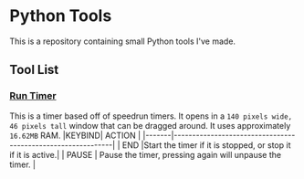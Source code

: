 # Python Tools
This is a repository containing small Python tools I've made.

## Tool List
### [Run Timer](runtimer.py)
This is a timer based off of speedrun timers. It opens in a `140 pixels wide, 46 pixels tall` window that can be dragged around. It uses approximately `16.62MB` RAM.
|KEYBIND|                           ACTION                            |
|-------|-------------------------------------------------------------|
|  END  |Start the timer if it is stopped, or stop it if it is active.|
| PAUSE |   Pause the timer, pressing again will unpause the timer.   |

